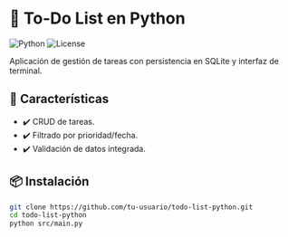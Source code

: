 # 🐍 To-Do List en Python

![Python](https://img.shields.io/badge/Python-3.10%2B-blue)
![License](https://img.shields.io/badge/License-MIT-green)

Aplicación de gestión de tareas con persistencia en SQLite y interfaz de terminal.

## 🚀 Características
- ✔️ CRUD de tareas.
- ✔️ Filtrado por prioridad/fecha.
- ✔️ Validación de datos integrada.

## 📦 Instalación
```bash
git clone https://github.com/tu-usuario/todo-list-python.git
cd todo-list-python
python src/main.py